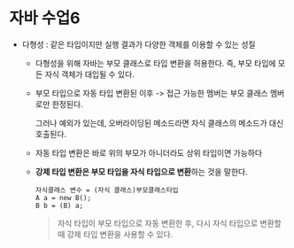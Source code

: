 # 자바 수업6

+ 다형성 : 같은 타입이지만 실행 결과가 다양한 객체를 이용할 수 있는 성질

    + 다형성을 위해 자바는 부모 클래스로 타입 변환을 허용한다. 즉, 부모 타입에 모든 자식 객체가 대입될 수 있다.

    + 부모 타입으로 자동 타입 변환된 이후 -> 접근 가능한 멤버는 부모 클래스 멤버로만 한정된다.

      그러나 예외가 있는데, 오버라이딩된 메소드라면 자식 클래스의 메소드가 대신 호출된다.

    + 자동 타입 변환은 바로 위의 부모가 아니더라도 상위 타입이면 가능하다

    + **강제 타입 변환은 부모 타입을 자식 타입으로 변환**하는 것을 말한다.

      ```
      자식클래스 변수 = (자식 클래스)부모클래스타입
      A a = new B(); 
      B b = (B) a;
      ```

      > 자식 타입이 부모 타입으로 자동 변환한 후, 다시 자식 타입으로 변환할 때 강제 타입 변환을 사용할 수 있다.



